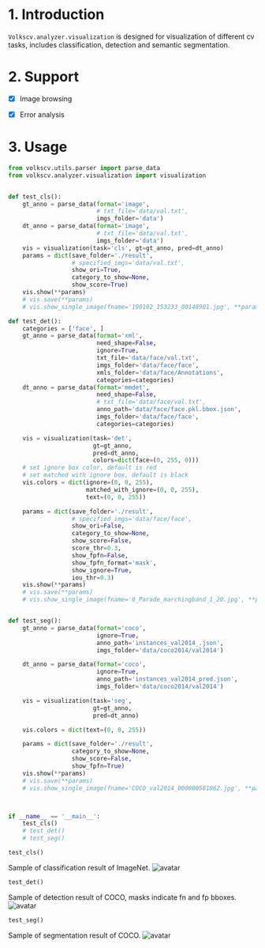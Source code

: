 # 1. Introduction
``Volkscv.analyzer.visualization`` is designed for visualization of different cv tasks, includes classification, detection and semantic segmentation.

# 2. Support
- [x] Image browsing

- [x] Error analysis


# 3. Usage
```python
from volkscv.utils.parser import parse_data
from volkscv.analyzer.visualization import visualization


def test_cls():
    gt_anno = parse_data(format='image',
                         # txt_file='data/val.txt',
                         imgs_folder='data')
    dt_anno = parse_data(format='image',
                         # txt_file='data/val.txt',
                         imgs_folder='data')
    vis = visualization(task='cls', gt=gt_anno, pred=dt_anno)
    params = dict(save_folder='./result',
                  # specified_imgs='data/val.txt',
                  show_ori=True,
                  category_to_show=None,
                  show_score=True)
    vis.show(**params)
    # vis.save(**params)
    # vis.show_single_image(fname='190102_153233_00148901.jpg', **params)

def test_det():
    categories = ['face', ]
    gt_anno = parse_data(format='xml',
                         need_shape=False,
                         ignore=True,
                         txt_file='data/face/val.txt',
                         imgs_folder='data/face/face',
                         xmls_folder='data/face/Annotations',
                         categories=categories)
    dt_anno = parse_data(format='mmdet',
                         need_shape=False,
                         # txt_file='data/face/val.txt',
                         anno_path='data/face/face.pkl.bbox.json',
                         imgs_folder='data/face/face',
                         categories=categories)

    vis = visualization(task='det',
                        gt=gt_anno,
                        pred=dt_anno,
                        colors=dict(face=(0, 255, 0)))
    # set ignore box color, default is red
    # set matched with ignore box, default is black
    vis.colors = dict(ignore=(0, 0, 255),
                      matched_with_ignore=(0, 0, 255),
                      text=(0, 0, 255))

    params = dict(save_folder='./result',
                  # specified_imgs='data/face/face',
                  show_ori=False,
                  category_to_show=None,
                  show_score=False,
                  score_thr=0.3,
                  show_fpfn=False,
                  show_fpfn_format='mask',
                  show_ignore=True,
                  iou_thr=0.3)
    vis.show(**params)
    # vis.save(**params)
    # vis.show_single_image(fname='0_Parade_marchingband_1_20.jpg', **params)


def test_seg():
    gt_anno = parse_data(format='coco',
                         ignore=True,
                         anno_path='instances_val2014_.json',
                         imgs_folder='data/coco2014/val2014')

    dt_anno = parse_data(format='coco',
                         ignore=True,
                         anno_path='instances_val2014_pred.json',
                         imgs_folder='data/coco2014/val2014')

    vis = visualization(task='seg',
                        gt=gt_anno,
                        pred=dt_anno)

    vis.colors = dict(text=(0, 0, 255))

    params = dict(save_folder='./result',
                  category_to_show=None,
                  show_score=False,
                  show_fpfn=True)
    vis.show(**params)
    # vis.save(**params)
    # vis.show_single_image(fname='COCO_val2014_000000581062.jpg', **params)



if __name__ == '__main__':
    test_cls()
    # test_det()
    # test_seg()
```

```python
test_cls()
```
Sample of classification result of ImageNet.
![avatar](../../../resources/visualization/cls/ILSVRC2012_val_00049998.png)
```python
test_det()
```
Sample of detection result of COCO, masks indicate fn and fp bboxes.
![avatar](../../../resources/visualization/det/COCO_val2014_000000581062.png)
```python
test_seg()
```
Sample of segmentation result of COCO.
![avatar](../../../resources/visualization/seg/COCO_val2014_000000581062.png)